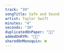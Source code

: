 ```yaml
---
track: "39"
songTitle: Safe and Sound
artist: Taylor Swift
minutes: "4"
seconds: "30"
duplicatedOnPaper: "👍🏻"
addedOnRYM: "👍🏻"
sharedOnMonoquin: ❌
---
```

